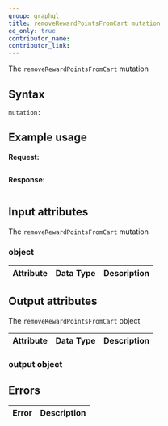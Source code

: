 ```yaml
---
group: graphql
title: removeRewardPointsFromCart mutation
ee_only: true
contributor_name: 
contributor_link: 
---
```


The `removeRewardPointsFromCart` mutation

## Syntax

`mutation:`

## Example usage

**Request:**

``` graphql

```

**Response:**

```json

```

## Input attributes

The `removeRewardPointsFromCart` mutation

### object

Attribute |  Data Type | Description
--- | --- | ---

## Output attributes

The `removeRewardPointsFromCart` object

Attribute |  Data Type | Description
--- | --- | ---

### output object

## Errors

Error | Description
--- | ---
